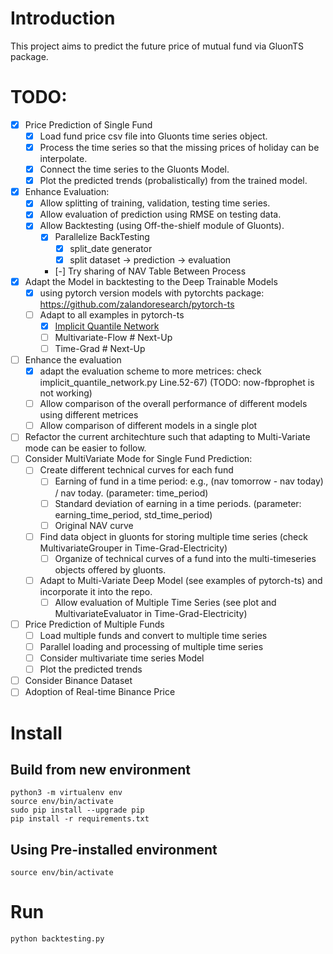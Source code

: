 # Introduction
This project aims to predict the future price of mutual fund via GluonTS package.

# TODO: 

- [X] Price Prediction of Single Fund
    - [X] Load fund price csv file into Gluonts time series object. 
    - [X] Process the time series so that the missing prices of holiday can be interpolate.
    - [X] Connect the time series to the Gluonts Model. 
    - [X] Plot the predicted trends (probalistically) from the trained model. 
- [X] Enhance Evaluation: 
    - [X] Allow splitting of training, validation, testing time series. 
    - [X] Allow evaluation of prediction using RMSE on testing data. 
    - [X] Allow Backtesting (using Off-the-shielf module of Gluonts). 
        - [X] Parallelize BackTesting
            - [X] split_date generator
            - [X] split dataset -> prediction -> evaluation
        - [-] Try sharing of NAV Table Between Process
- [X] Adapt the Model in backtesting to the Deep Trainable Models
    - [X] using pytorch version models with pytorchts package: https://github.com/zalandoresearch/pytorch-ts
    - [ ] Adapt to all examples in pytorch-ts
        - [X] [Implicit Quantile Network](https://github.com/jeffrey82221/gluonts_fund_price_forecast/commit/bcd759538396c91fc3556900d2f69250fdd7a581)
        - [ ] Multivariate-Flow # Next-Up
        - [ ] Time-Grad # Next-Up
- [ ] Enhance the evaluation 
    - [X] adapt the evaluation scheme to more metrices: check implicit_quantile_network.py Line.52-67) (TODO: now-fbprophet is not working)
    - [ ] Allow comparison of the overall performance of different models using different metrices 
    - [ ] Allow comparison of different models in a single plot 
- [ ] Refactor the current architechture such that adapting to Multi-Variate mode can be easier to follow. 
- [ ] Consider MultiVariate Mode for Single Fund Prediction: 
    - [ ] Create different technical curves for each fund
        - [ ] Earning of fund in a time period: e.g., (nav tomorrow - nav today) / nav today. (parameter: time_period)
        - [ ] Standard deviation of earning in a time periods. (parameter: earning_time_period, std_time_period) 
        - [ ] Original NAV curve 
    - [ ] Find data object in gluonts for storing multiple time series (check MultivariateGrouper in Time-Grad-Electricity)
        - [ ] Organize of technical curves of a fund into the multi-timeseries objects offered by gluonts. 
    - [ ] Adapt to Multi-Variate Deep Model (see examples of pytorch-ts) and incorporate it into the repo. 
        - [ ] Allow evaluation of Multiple Time Series (see plot and MultivariateEvaluator in Time-Grad-Electricity)
- [ ] Price Prediction of Multiple Funds
    - [ ] Load multiple funds and convert to multiple time series 
    - [ ] Parallel loading and processing of multiple time series
    - [ ] Consider multivariate time series Model
    - [ ] Plot the predicted trends
- [ ] Consider Binance Dataset 
- [ ] Adoption of Real-time Binance Price 

# Install

## Build from new environment
```
python3 -m virtualenv env
source env/bin/activate
sudo pip install --upgrade pip
pip install -r requirements.txt
```

## Using Pre-installed environment
```
source env/bin/activate
```

# Run 
```
python backtesting.py
```
